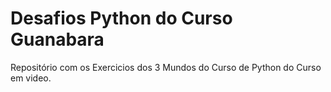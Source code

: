 # Desafios Python do Curso Guanabara

 Repositório com os Exercicios dos 3 Mundos do Curso de Python do Curso em video.
